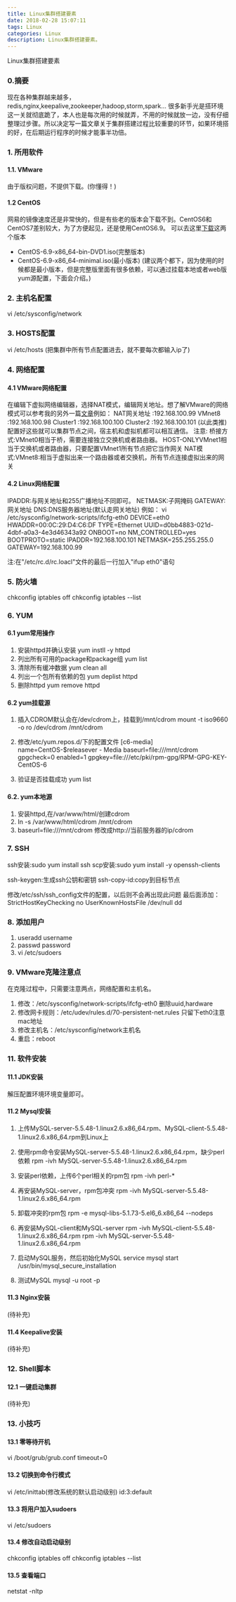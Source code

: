 ```yaml
---
title: Linux集群搭建要素
date: 2018-02-28 15:07:11
tags: Linux
categories: Linux
description: Linux集群搭建要素。
---
```


Linux集群搭建要素
### 0.摘要
现在各种集群越来越多，redis,nginx,keepalive,zookeeper,hadoop,storm,spark... 很多新手光是搭环境这一关就彻底跪了，本人也是每次用的时候就弄，不用的时候就放一边，没有仔细整理过步骤。所以决定写一篇文章关于集群搭建过程比较重要的环节，如果环境搭的好，在后期运行程序的时候才能事半功倍。
### 1.  所用软件
#### 1.1. VMware
由于版权问题，不提供下载。(你懂得！)
#### 1.2 CentOS
网易的镜像速度还是非常快的，但是有些老的版本会下载不到。CentOS6和CentOS7差别较大，为了方便起见，还是使用CentOS6.9。
可以去这里[下载](http://mirrors.163.com/centos/6.9/isos/x86_64/)这两个版本
* CentOS-6.9-x86_64-bin-DVD1.iso(完整版本) 
* CentOS-6.9-x86_64-minimal.iso(最小版本)
(建议两个都下，因为使用的时候都是最小版本，但是完整版里面有很多依赖，可以通过挂载本地或者web版yum源配置，下面会介绍。)

### 2. 主机名配置
vi /etc/sysconfig/network
### 3. HOSTS配置
vi /etc/hosts
(把集群中所有节点配置进去，就不要每次都输入ip了)
### 4. 网络配置
#### 4.1 VMware网络配置
在编辑下虚拟网络编辑器，选择NAT模式，编辑网关地址。想了解VMware的网络模式可以参考我的另外一篇[文章](http://wincent.wang/2017/07/04/VMware%E8%99%9A%E6%8B%9F%E6%9C%BA%E4%B8%89%E7%A7%8D%E8%81%94%E7%BD%91%E6%96%B9%E6%B3%95%E5%8F%8A%E5%8E%9F%E7%90%86/)例如：
NAT网关地址 :192.168.100.99
VMnet8      :192.168.100.98
Cluster1 	:192.168.100.100
Cluster2    :192.168.100.101
(以此类推)
配置好这些就可以集群节点之间，宿主机和虚拟机都可以相互通信。
注意:
桥接方式:VMnet0相当于桥，需要连接独立交换机或者路由器。
HOST-ONLYVMnet1相当于交换机或者路由器，只要配置VMnet1所有节点把它当作网关
NAT模式:VMnet8:相当于虚拟出来一个路由器或者交换机，所有节点连接虚拟出来的网关

#### 4.2 Linux网络配置
IPADDR:与网关地址和255广播地址不同即可。
NETMASK:子网掩码
GATEWAY:网关地址
DNS:DNS服务器地址(默认走网关地址)
例如：
vi  /etc/sysconfig/network-scripts/ifcfg-eth0
DEVICE=eth0
HWADDR=00:0C:29:D4:C6:DF
TYPE=Ethernet
UUID=d0bb4883-021d-4dbf-a0a3-4e3d46343a92
ONBOOT=no
NM_CONTROLLED=yes
BOOTPROTO=static
IPADDR=192.168.100.101
NETMASK=255.255.255.0
GATEWAY=192.168.100.99

注:在"/etc/rc.d/rc.loacl"文件的最后一行加入"ifup eth0"语句

### 5. 防火墙
chkconfig iptables off
chkconfig iptables --list

### 6. YUM
#### 6.1 yum常用操作
1. 安装httpd并确认安装
yum instll -y httpd
2. 列出所有可用的package和package组
yum list
3. 清除所有缓冲数据
yum clean all
4. 列出一个包所有依赖的包
yum deplist httpd
5. 删除httpd
yum remove httpd

#### 6.2 yum挂载源
1.   插入CDROM默认会在/dev/cdrom上，挂载到/mnt/cdrom
mount -t iso9660 -o ro /dev/cdrom /mnt/cdrom

2.   修改/etc/yum.repos.d/下的配置文件
[c6-media]
name=CentOS-$releasever - Media
baseurl=file:///mnt/cdrom
gpgcheck=0
enabled=1
gpgkey=file:///etc/pki/rpm-gpg/RPM-GPG-KEY-CentOS-6

3.   验证是否挂载成功
yum list

#### 6.2. yum本地源
1. 安装httpd,在/var/www/html/创建cdrom
2. In -s /var/www/html/cdrom  /mnt/cdrom
3. baseurl=file:///mnt/cdrom 修改成http://当前服务器的ip/cdrom

### 7. SSH
ssh安装:sudo yum install ssh
scp安装:sudo yum install -y openssh-clients

ssh-keygen:生成ssh公钥和密钥
ssh-copy-id:copy到目标节点

修改/etc/ssh/ssh_config文件的配置，以后则不会再出现此问题
最后面添加：
StrictHostKeyChecking no
UserKnownHostsFile /dev/null dd

### 8. 添加用户
1. useradd username
2. passwd password
3. vi /etc/sudoers 

### 9. VMware克隆注意点
在克隆过程中，只需要注意两点，网络配置和主机名。
1. 修改：/etc/sysconfig/network-scripts/ifcfg-eth0 删除uuid,hardware
2. 修改网卡规则：/etc/udev/rules.d/70-persistent-net.rules 只留下eth0注意mac地址
3. 修改主机名：/etc/sysconfig/network主机名
4. 重启：reboot

### 11. 软件安装 
#### 11.1 JDK安装
解压配置环境环境变量即可。
#### 11.2 Mysql安装
1. 上传MySQL-server-5.5.48-1.linux2.6.x86_64.rpm、MySQL-client-5.5.48-1.linux2.6.x86_64.rpm到Linux上

2. 使用rpm命令安装MySQL-server-5.5.48-1.linux2.6.x86_64.rpm，缺少perl依赖
rpm -ivh MySQL-server-5.5.48-1.linux2.6.x86_64.rpm 

3. 安装perl依赖，上传6个perl相关的rpm包
rpm -ivh perl-*

4. 再安装MySQL-server，rpm包冲突
rpm -ivh MySQL-server-5.5.48-1.linux2.6.x86_64.rpm

5. 卸载冲突的rpm包
rpm -e mysql-libs-5.1.73-5.el6_6.x86_64 --nodeps

6. 再安装MySQL-client和MySQL-server
rpm -ivh MySQL-client-5.5.48-1.linux2.6.x86_64.rpm
rpm -ivh MySQL-server-5.5.48-1.linux2.6.x86_64.rpm

7. 启动MySQL服务，然后初始化MySQL
service mysql start
/usr/bin/mysql_secure_installation

8. 测试MySQL
mysql -u root -p

#### 11.3 Nginx安装
(待补充)
#### 11.4 Keepalive安装
(待补充)
### 12. Shell脚本
#### 12.1 一键启动集群
(待补充)
### 13. 小技巧
#### 13.1 零等待开机
vi /boot/grub/grub.conf
timeout=0
#### 13.2 切换到命令行模式
vi /etc/inittab(修改系统的默认启动级别)
id:3:default
#### 13.3 将用户加入sudoers
vi /etc/sudoers
#### 13.4 修改自动启动级别
chkconfig iptables off
chkconfig iptables --list
#### 13.5 查看端口
netstat  -nltp
